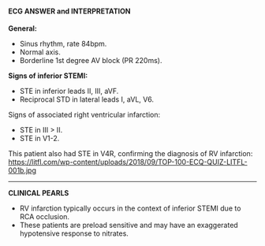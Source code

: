 #### ECG ANSWER and INTERPRETATION

**General:**
* Sinus rhythm, rate 84bpm. 
* Normal axis. 
* Borderline 1st degree AV block (PR 220ms).

**Signs of inferior STEMI:**
* STE in inferior leads II, III, aVF. 
* Reciprocal STD in lateral leads I, aVL, V6. 

Signs of associated right ventricular infarction:
* STE in III > II. 
* STE in V1-2. 

This patient also had STE in V4R, confirming the diagnosis of RV infarction: <https://litfl.com/wp-content/uploads/2018/09/TOP-100-ECQ-QUIZ-LITFL-001b.jpg> 

---------------

**CLINICAL PEARLS**
* RV infarction typically occurs in the context of inferior STEMI due to RCA occlusion. 
* These patients are preload sensitive and may have an exaggerated hypotensive response to nitrates. 
